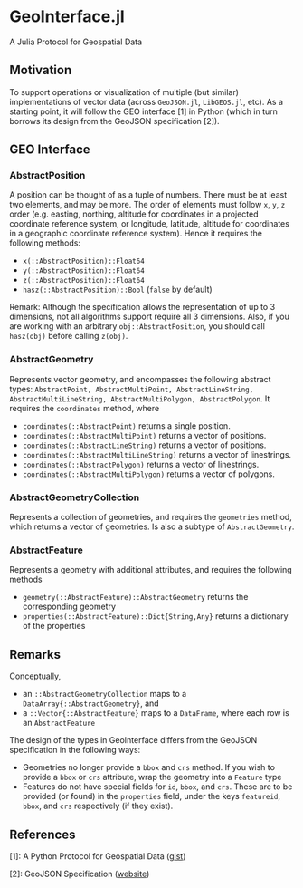# GeoInterface.jl

A Julia Protocol for Geospatial Data

## Motivation
To support operations or visualization of multiple (but similar) implementations of vector data (across `GeoJSON.jl`, `LibGEOS.jl`, etc). As a starting point, it will follow the GEO interface [1] in Python (which in turn borrows its design from the GeoJSON specification [2]).

## GEO Interface

### AbstractPosition
A position can be thought of as a tuple of numbers. There must be at least two elements, and may be more. The order of elements must follow `x`, `y`, `z` order (e.g. easting, northing, altitude for coordinates in a projected coordinate reference system, or longitude, latitude, altitude for coordinates in a geographic coordinate reference system). Hence it requires the following methods:

- `x(::AbstractPosition)::Float64`
- `y(::AbstractPosition)::Float64`
- `z(::AbstractPosition)::Float64`
- `hasz(::AbstractPosition)::Bool` (`false` by default)

Remark: Although the specification allows the representation of up to 3 dimensions, not all algorithms support require all 3 dimensions. Also, if you are working with an arbitrary `obj::AbstractPosition`, you should call `hasz(obj)` before calling `z(obj)`.

### AbstractGeometry
Represents vector geometry, and encompasses the following abstract types: `AbstractPoint, AbstractMultiPoint, AbstractLineString, AbstractMultiLineString, AbstractMultiPolygon, AbstractPolygon`. It requires the `coordinates` method, where

- `coordinates(::AbstractPoint)` returns a single position.
- `coordinates(::AbstractMultiPoint)` returns a vector of positions.
- `coordinates(::AbstractLineString)` returns a vector of positions.
- `coordinates(::AbstractMultiLineString)` returns a vector of linestrings.
- `coordinates(::AbstractPolygon)` returns a vector of linestrings.
- `coordinates(::AbstractMultiPolygon)` returns a vector of polygons.

### AbstractGeometryCollection
Represents a collection of geometries, and requires the `geometries` method, which returns a vector of geometries. Is also a subtype of `AbstractGeometry`.

### AbstractFeature
Represents a geometry with additional attributes, and requires the following methods

- `geometry(::AbstractFeature)::AbstractGeometry` returns the corresponding geometry
- `properties(::AbstractFeature)::Dict{String,Any}` returns a dictionary of the properties

## Remarks

Conceptually,

- an `::AbstractGeometryCollection` maps to a `DataArray{::AbstractGeometry}`, and
- a `::Vector{::AbstractFeature}` maps to a `DataFrame`, where each row is an `AbstractFeature`

The design of the types in GeoInterface differs from the GeoJSON specification in the following ways:

- Geometries no longer provide a `bbox` and `crs` method. If you wish to provide a `bbox` or `crs` attribute, wrap the geometry into a `Feature` type
- Features do not have special fields for `id`, `bbox`, and `crs`. These are to be provided (or found) in the `properties` field, under the keys `featureid`, `bbox`, and `crs` respectively (if they exist). 

## References

[1]: A Python Protocol for Geospatial Data ([gist](https://gist.github.com/sgillies/2217756))

[2]: GeoJSON Specification ([website](http://geojson.org/))